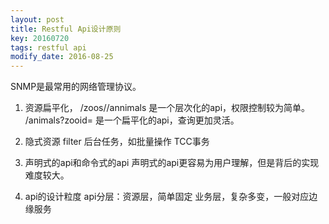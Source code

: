 ```yaml
---
layout: post
title: Restful Api设计原则
key: 20160720
tags: restful api
modify_date: 2016-08-25
---
```


SNMP是最常用的网络管理协议。

<!--more-->

1. 资源扁平化，
/zoos/<zoo id>/annimals 是一个层次化的api，权限控制较为简单。
/animals?zooid=<zoo id> 是一个扁平化的api，查询更加灵活。

2. 隐式资源
filter
后台任务，如批量操作
TCC事务

3. 声明式的api和命令式的api
声明式的api更容易为用户理解，但是背后的实现难度较大。

4. api的设计粒度
api分层：资源层，简单固定
         业务层，复杂多变，一般对应边缘服务
